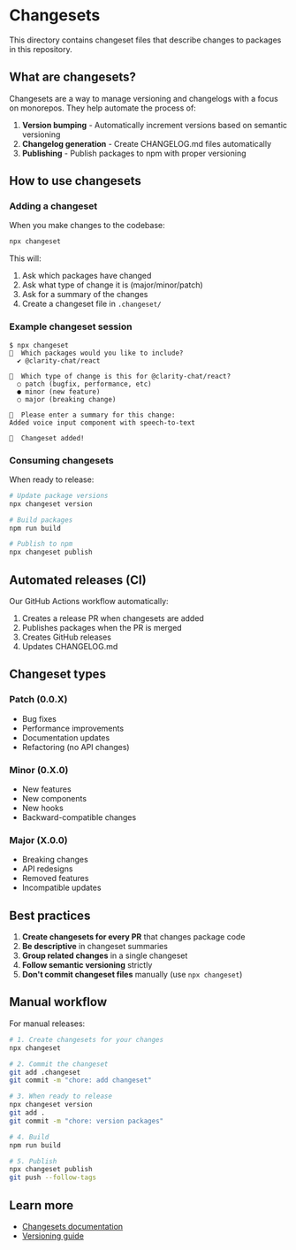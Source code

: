 # Changesets

This directory contains changeset files that describe changes to packages in this repository.

## What are changesets?

Changesets are a way to manage versioning and changelogs with a focus on monorepos. They help automate the process of:

1. **Version bumping** - Automatically increment versions based on semantic versioning
2. **Changelog generation** - Create CHANGELOG.md files automatically
3. **Publishing** - Publish packages to npm with proper versioning

## How to use changesets

### Adding a changeset

When you make changes to the codebase:

```bash
npx changeset
```

This will:
1. Ask which packages have changed
2. Ask what type of change it is (major/minor/patch)
3. Ask for a summary of the changes
4. Create a changeset file in `.changeset/`

### Example changeset session

```
$ npx changeset
🦋  Which packages would you like to include?
  ✔ @clarity-chat/react

🦋  Which type of change is this for @clarity-chat/react?
  ○ patch (bugfix, performance, etc)
  ● minor (new feature)
  ○ major (breaking change)

🦋  Please enter a summary for this change:
Added voice input component with speech-to-text

🦋  Changeset added! 
```

### Consuming changesets

When ready to release:

```bash
# Update package versions
npx changeset version

# Build packages
npm run build

# Publish to npm
npx changeset publish
```

## Automated releases (CI)

Our GitHub Actions workflow automatically:
1. Creates a release PR when changesets are added
2. Publishes packages when the PR is merged
3. Creates GitHub releases
4. Updates CHANGELOG.md

## Changeset types

### Patch (0.0.X)
- Bug fixes
- Performance improvements
- Documentation updates
- Refactoring (no API changes)

### Minor (0.X.0)
- New features
- New components
- New hooks
- Backward-compatible changes

### Major (X.0.0)
- Breaking changes
- API redesigns
- Removed features
- Incompatible updates

## Best practices

1. **Create changesets for every PR** that changes package code
2. **Be descriptive** in changeset summaries
3. **Group related changes** in a single changeset
4. **Follow semantic versioning** strictly
5. **Don't commit changeset files** manually (use `npx changeset`)

## Manual workflow

For manual releases:

```bash
# 1. Create changesets for your changes
npx changeset

# 2. Commit the changeset
git add .changeset
git commit -m "chore: add changeset"

# 3. When ready to release
npx changeset version
git add .
git commit -m "chore: version packages"

# 4. Build
npm run build

# 5. Publish
npx changeset publish
git push --follow-tags
```

## Learn more

- [Changesets documentation](https://github.com/changesets/changesets)
- [Versioning guide](https://semver.org/)
